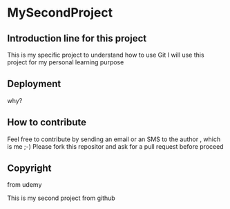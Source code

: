 # MySecondProject
## Introduction line for this project
This is my specific project to understand how to use Git
I will use this project for my personal learning purpose  
## Deployment
why?
## How to contribute
Feel free to contribute by sending an email or an SMS to the author , which is me ;-)
Please fork this repositor and ask for a pull request before proceed

## Copyright
from udemy

This is my second project from github
